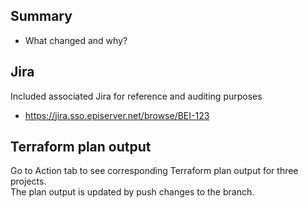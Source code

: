 ## Summary

- What changed and why?


## Jira

Included associated Jira for reference and auditing purposes

- https://jira.sso.episerver.net/browse/BEI-123


## Terraform plan output
Go to Action tab to see corresponding Terraform plan output for three projects.  
The plan output is updated by push changes to the branch.